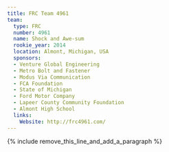 ```yaml
---
title: FRC Team 4961
team:
  type: FRC
  number: 4961
  name: Shock and Awe-sum
  rookie_year: 2014
  location: Almont, Michigan, USA
  sponsors:
  - Venture Global Engineering
  - Metro Bolt and Fastener
  - Modus Via Communication
  - FCA Foundation
  - State of Michigan
  - Ford Motor Company
  - Lapeer County Community Foundation
  - Almont High School
  links:
    Website: http://frc4961.com/
---
```


{% include remove_this_line_and_add_a_paragraph %}